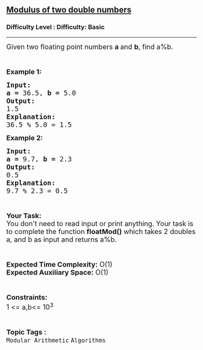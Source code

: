 <h2><a href="https://www.geeksforgeeks.org/problems/modulus-of-two-double-numbers5159/1?page=30&difficulty=Basic&status=unsolved,attempted&sortBy=accuracy">Modulus of two double numbers</a></h2><h3>Difficulty Level : Difficulty: Basic</h3><hr><div class="problems_problem_content__Xm_eO"><p><span style="font-size: 18px;">Given two floating point numbers <strong>a </strong>and <strong>b</strong>, find a%b.</span></p>
<p>&nbsp;</p>
<p><span style="font-size: 18px;"><strong>Example 1:</strong></span></p>
<pre><span style="font-size: 18px;"><strong>Input:</strong></span>
<span style="font-size: 18px;"><strong>a = </strong>36.5, <strong>b = </strong>5.0</span>
<span style="font-size: 18px;"><strong>Output:</strong></span>
<span style="font-size: 18px;">1.5</span>
<span style="font-size: 18px;"><strong>Explanation:</strong></span>
<span style="font-size: 18px;">36.5 % 5.0 = 1.5</span></pre>
<p><span style="font-size: 18px;"><strong>Example 2:</strong></span></p>
<pre><span style="font-size: 18px;"><strong>Input:</strong></span>
<span style="font-size: 18px;"><strong>a = </strong>9.7, <strong>b = </strong>2.3</span>
<span style="font-size: 18px;"><strong>Output:</strong></span>
<span style="font-size: 18px;">0.5</span>
<span style="font-size: 18px;"><strong>Explanation:</strong></span>
<span style="font-size: 18px;">9.7 % 2.3 = 0.5</span></pre>
<p>&nbsp;</p>
<p><span style="font-size: 18px;"><strong>Your Task:</strong><br>You don't need to read input or print anything. Your task is to complete the function <strong>floatMod()</strong> which takes 2 doubles a, and b as input and returns a%b.</span></p>
<p>&nbsp;</p>
<p><span style="font-size: 18px;"><strong>Expected Time Complexity:</strong> O(1)<br><strong>Expected Auxiliary Space:</strong> O(1)</span></p>
<p>&nbsp;</p>
<p><span style="font-size: 18px;"><strong>Constraints:</strong></span><br><span style="font-size: 18px;">1 &lt;= a,b&lt;= 10<sup>3</sup></span></p></div><br><p><span style=font-size:18px><strong>Topic Tags : </strong><br><code>Modular Arithmetic</code>&nbsp;<code>Algorithms</code>&nbsp;